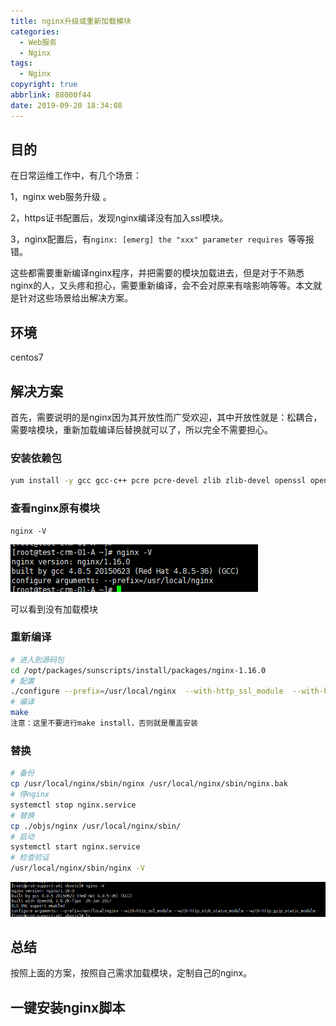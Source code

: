 ```yaml
---
title: nginx升级或重新加载模块
categories:
  - Web服务
  - Nginx
tags:
  - Nginx
copyright: true
abbrlink: 88000f44
date: 2019-09-20 18:34:08
---
```


## 目的

在日常运维工作中，有几个场景：

1，nginx  web服务升级 。

2，https证书配置后，发现nginx编译没有加入ssl模块。

3，nginx配置后，有`nginx: [emerg] the "xxx" parameter requires `等等报错。

这些都需要重新编译nginx程序，并把需要的模块加载进去，但是对于不熟悉nginx的人，又头疼和担心，需要重新编译，会不会对原来有啥影响等等。本文就是针对这些场景给出解决方案。

<!--more-->

## 环境

centos7



## 解决方案

首先，需要说明的是nginx因为其开放性而广受欢迎，其中开放性就是：松耦合，需要啥模块，重新加载编译后替换就可以了，所以完全不需要担心。

### 安装依赖包

```bash
yum install -y gcc gcc-c++ pcre pcre-devel zlib zlib-devel openssl openssl-devel
```

### 查看nginx原有模块

```
nginx -V
```

![](nginx升级或重新加载模块/1.png)

可以看到没有加载模块

### 重新编译

```bash
# 进入到源码包
cd /opt/packages/sunscripts/install/packages/nginx-1.16.0
# 配置
./configure --prefix=/usr/local/nginx  --with-http_ssl_module  --with-http_stub_status_module  --with-http_gzip_static_module
# 编译
make
注意：这里不要进行make install，否则就是覆盖安装
```

### 替换

```bash
# 备份
cp /usr/local/nginx/sbin/nginx /usr/local/nginx/sbin/nginx.bak
# 停nginx
systemctl stop nginx.service
# 替换
cp ./objs/nginx /usr/local/nginx/sbin/
# 启动
systemctl start nginx.service
# 检查验证
/usr/local/nginx/sbin/nginx -V　
```

![](nginx升级或重新加载模块/2.png)

## 总结

按照上面的方案，按照自己需求加载模块，定制自己的nginx。



## 一键安装nginx脚本